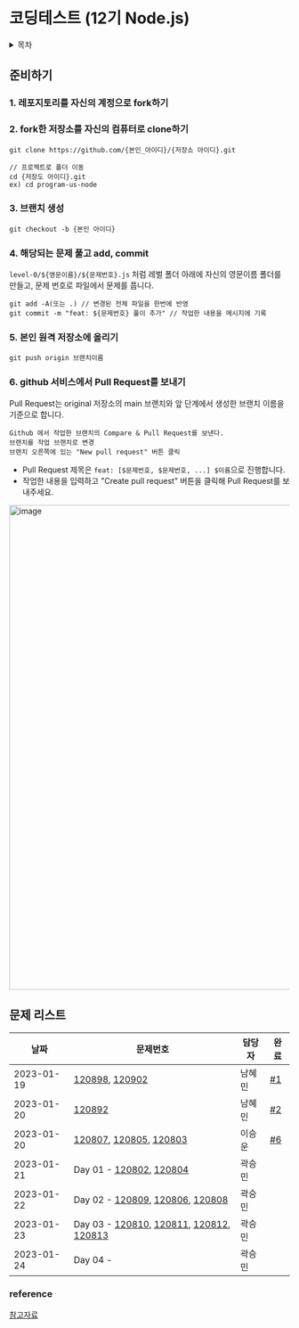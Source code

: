 # 코딩테스트 (12기 Node.js)


<details>
<summary>목차</summary>
<div markdown="1">
<ul>
  <li><a href="https://github.com/99-12-node/program-us-node#%EC%A4%80%EB%B9%84%ED%95%98%EA%B8%B0">준비하기</a></li>
  <li><a href="https://github.com/99-12-node/program-us-node#%EB%AC%B8%EC%A0%9C-%EB%A6%AC%EC%8A%A4%ED%8A%B8">문제 리스트</a></li>
  <li><a href="https://github.com/99-12-node/program-us-node#reference">reference</a></li>
</ul>
</div>
</details>


## 준비하기

### 1. 레포지토리를 자신의 계정으로 fork하기

### 2. fork한 저장소를 자신의 컴퓨터로 clone하기
```
git clone https://github.com/{본인_아이디}/{저장소 아이디}.git

// 프로젝트로 폴더 이동
cd {저장도 아이디}.git 
ex) cd program-us-node
```

### 3. 브랜치 생성
```
git checkout -b {본인 아이디}
```

### 4. 해당되는 문제 풀고 add, commit
`level-0/${영문이름}/${문제번호}.js` 처럼 레벌 폴더 아래에 자신의 영문이름 폴더를 만들고, 문제 번호로 파일에서 문제를 풉니다.
```git status // 변경된 파일 확인
git add -A(또는 .) // 변경된 전체 파일을 한번에 반영
git commit -m "feat: ${문제번호} 풀이 추가" // 작업한 내용을 메시지에 기록
```
### 5. 본인 원격 저장소에 올리기
```
git push origin 브랜치이름
```
### 6. github 서비스에서 Pull Request를 보내기
Pull Request는 original 저장소의 main 브랜치와 앞 단계에서 생성한 브랜치 이름을 기준으로 합니다.
```
Github 에서 작업한 브랜치의 Compare & Pull Request를 보낸다.
브랜치를 작업 브랜치로 변경
브랜치 오른쪽에 있는 "New pull request" 버튼 클릭
```
- Pull Request 제목은 `feat: [$문제번호, $문제번호, ...] $이름`으로 진행합니다.
- 작업한 내용을 입력하고 "Create pull request" 버튼을 클릭해 Pull Request를 보내주세요.
<img width="870" alt="image" src="https://user-images.githubusercontent.com/35288895/213533928-8afdc6e8-f9bd-49db-9bb4-fc33de82d54f.png">


## 문제 리스트

| 날짜 | 문제번호 | 담당자 | 완료 | 
| --- | --- |  --- | --- | 
| 2023-01-19  | [120898](https://school.programmers.co.kr/learn/courses/30/lessons/120898), [120902](https://school.programmers.co.kr/learn/courses/30/lessons/120902) | 남혜민 | [#1](https://github.com/99-12-node/program-us-node/pull/1) | 
| 2023-01-20  | [120892](https://school.programmers.co.kr/learn/courses/30/lessons/120892) | 남혜민 | [#2](https://github.com/99-12-node/program-us-node/pull/2)  | 
| 2023-01-20  | [120807](https://school.programmers.co.kr/learn/courses/30/lessons/120807), [120805](https://school.programmers.co.kr/learn/courses/30/lessons/120805), [120803](https://school.programmers.co.kr/learn/courses/30/lessons/120803) | 이승운 | [#6](https://github.com/99-12-node/program-us-node/pull/6) |
| 2023-01-21  | Day 01 - [120802](https://school.programmers.co.kr/learn/courses/30/lessons/120802), [120804](https://school.programmers.co.kr/learn/courses/30/lessons/120804) | 곽승민 |  |
| 2023-01-22  | Day 02 - [120809](https://school.programmers.co.kr/learn/courses/30/lessons/120809), [120806](https://school.programmers.co.kr/learn/courses/30/lessons/120806), [120808](https://school.programmers.co.kr/learn/courses/30/lessons/120808) | 곽승민 |  |
| 2023-01-23  | Day 03 - [120810](https://school.programmers.co.kr/learn/courses/30/lessons/120810), [120811](https://school.programmers.co.kr/learn/courses/30/lessons/120811), [120812](https://school.programmers.co.kr/learn/courses/30/lessons/120812), [120813](https://school.programmers.co.kr/learn/courses/30/lessons/120813)  | 곽승민 |  |
| 2023-01-24  | Day 04 - | 곽승민 |  |





### reference
[참고자료](https://github.com/woowacourse/woowacourse-docs/tree/main/precourse)
